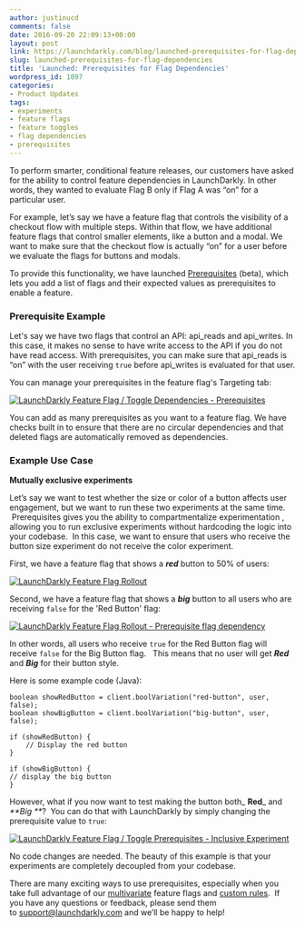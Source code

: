 ```yaml
---
author: justinucd
comments: false
date: 2016-09-20 22:09:13+00:00
layout: post
link: https://launchdarkly.com/blog/launched-prerequisites-for-flag-dependencies/
slug: launched-prerequisites-for-flag-dependencies
title: 'Launched: Prerequisites for Flag Dependencies'
wordpress_id: 1097
categories:
- Product Updates
tags:
- experiments
- feature flags
- feature toggles
- flag dependencies
- prerequisites
---
```


To perform smarter, conditional feature releases, our customers have asked for the ability to control feature dependencies in LaunchDarkly. In other words, they wanted to evaluate Flag B only if Flag A was “on” for a particular user.

For example, let’s say we have a feature flag that controls the visibility of a checkout flow with multiple steps. Within that flow, we have additional feature flags that control smaller elements, like a button and a modal. We want to make sure that the checkout flow is actually “on” for a user before we evaluate the flags for buttons and modals.

To provide this functionality, we have launched [Prerequisites](http://docs.launchdarkly.com/docs/prerequisites) (beta), which lets you add a list of flags and their expected values as prerequisites to enable a feature.


### Prerequisite Example


Let's say we have two flags that control an API: api_reads and api_writes. In this case, it makes no sense to have write access to the API if you do not have read access. With prerequisites, you can make sure that api_reads is “on” with the user receiving `true` before api_writes is evaluated for that user.

You can manage your prerequisites in the feature flag's Targeting tab:

[![LaunchDarkly Feature Flag / Toggle Dependencies - Prerequisites](https://blog.launchdarkly.com/wp-content/uploads/2016/09/e410d36-doc_pre.jpg)](https://blog.launchdarkly.com/wp-content/uploads/2016/09/e410d36-doc_pre.jpg)

You can add as many prerequisites as you want to a feature flag. We have checks built in to ensure that there are no circular dependencies and that deleted flags are automatically removed as dependencies.


### Example Use Case


**Mutually exclusive experiments**

Let’s say we want to test whether the size or color of a button affects user engagement, but we want to run these two experiments at the same time.  Prerequisites gives you the ability to compartmentalize experimentation , allowing you to run exclusive experiments without hardcoding the logic into your codebase.  In this case, we want to ensure that users who receive the button size experiment do not receive the color experiment.

First, we have a feature flag that shows a _**red**_ button to 50% of users:

[![LaunchDarkly Feature Flag Rollout](https://blog.launchdarkly.com/wp-content/uploads/2016/09/50rollout-1.png)](https://blog.launchdarkly.com/wp-content/uploads/2016/09/50rollout-1.png)

Second, we have a feature flag that shows a _**big**_ button to all users who are receiving `false` for the 'Red Button' flag:

[![LaunchDarkly Feature Flag Rollout - Prerequisite flag dependency](https://blog.launchdarkly.com/wp-content/uploads/2016/09/big_button-1.png)](https://blog.launchdarkly.com/wp-content/uploads/2016/09/big_button-1.png)

In other words, all users who receive `true` for the Red Button flag will receive `false` for the Big Button flag.   This means that no user will get _**Red**_ and _**Big**_ for their button style.

Here is some example code (Java):

    
    boolean showRedButton = client.boolVariation("red-button", user, false);
    boolean showBigButton = client.boolVariation("big-button", user, false);
    
    if (showRedButton) {
     	// Display the red button
    }
    
    if (showBigButton) {
    // display the big button
    }


However, what if you now want to test making the button both_ **Red**_ and _**Big **_?  You can do that with LaunchDarkly by simply changing the prerequisite value to `true`:

[![LaunchDarkly Feature Flag / Toggle Prerequisites - Inclusive Experiment](https://blog.launchdarkly.com/wp-content/uploads/2016/09/inclusiveexperiment-1.png)](https://blog.launchdarkly.com/wp-content/uploads/2016/09/inclusiveexperiment-1.png)

No code changes are needed. The beauty of this example is that your experiments are completely decoupled from your codebase.

There are many exciting ways to use prerequisites, especially when you take full advantage of our [multivariate](https://blog.launchdarkly.com/launched-multivariate-feature-flags/) feature flags and [custom rules](https://blog.launchdarkly.com/launched-custom-targeting-rules/).  If you have any questions or feedback, please send them to [support@launchdarkly.com](mailto:support@launchdarkly.com) and we’ll be happy to help!
